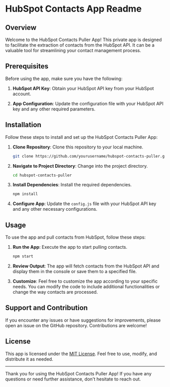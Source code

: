 # HubSpot Contacts App Readme

## Overview

Welcome to the HubSpot Contacts Puller App! This private app is designed to facilitate the extraction of contacts from the HubSpot API. It can be a valuable tool for streamlining your contact management process.

## Prerequisites

Before using the app, make sure you have the following:

1. **HubSpot API Key**: Obtain your HubSpot API key from your HubSpot account.

2. **App Configuration**: Update the configuration file with your HubSpot API key and any other required parameters.

## Installation

Follow these steps to install and set up the HubSpot Contacts Puller App:

1. **Clone Repository**: Clone this repository to your local machine.

   ```bash
   git clone https://github.com/yourusername/hubspot-contacts-puller.git
   ```

2. **Navigate to Project Directory**: Change into the project directory.

   ```bash
   cd hubspot-contacts-puller
   ```

3. **Install Dependencies**: Install the required dependencies.

   ```bash
   npm install
   ```

4. **Configure App**: Update the `config.js` file with your HubSpot API key and any other necessary configurations.

## Usage

To use the app and pull contacts from HubSpot, follow these steps:

1. **Run the App**: Execute the app to start pulling contacts.

   ```bash
   npm start
   ```

2. **Review Output**: The app will fetch contacts from the HubSpot API and display them in the console or save them to a specified file.

3. **Customize**: Feel free to customize the app according to your specific needs. You can modify the code to include additional functionalities or change the way contacts are processed.

## Support and Contribution

If you encounter any issues or have suggestions for improvements, please open an issue on the GitHub repository. Contributions are welcome!

## License

This app is licensed under the [MIT License](LICENSE). Feel free to use, modify, and distribute it as needed.

---

Thank you for using the HubSpot Contacts Puller App! If you have any questions or need further assistance, don't hesitate to reach out.